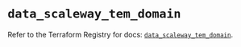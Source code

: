 # `data_scaleway_tem_domain`

Refer to the Terraform Registry for docs: [`data_scaleway_tem_domain`](https://registry.terraform.io/providers/scaleway/scaleway/2.42.1/docs/data-sources/tem_domain).
